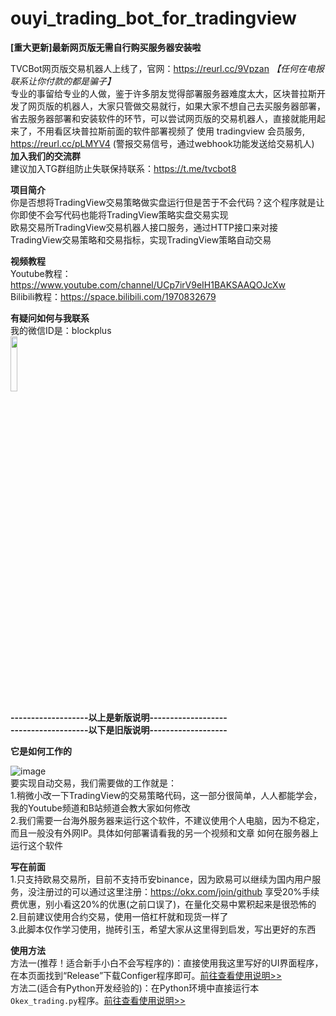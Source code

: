 # ouyi_trading_bot_for_tradingview
**[重大更新]最新网页版无需自行购买服务器安装啦**  

TVCBot网页版交易机器人上线了，官网：https://reurl.cc/9Vpzan   *【任何在电报联系让你付款的都是骗子】*  
专业的事留给专业的人做，鉴于许多朋友觉得部署服务器难度太大，区块普拉斯开发了网页版的机器人，大家只管做交易就行，如果大家不想自己去买服务器部署，省去服务器部署和安装软件的环节，可以尝试网页版的交易机器人，直接就能用起来了，不用看区块普拉斯前面的软件部署视频了
使用 tradingview 会员服务, https://reurl.cc/pLMYV4  (警报交易信号，通过webhook功能发送给交易机人)
**加入我们的交流群**  
建议加入TG群组防止失联保持联系：https://t.me/tvcbot8  

**项目简介**  
你是否想将TradingView交易策略做实盘运行但是苦于不会代码？这个程序就是让你即使不会写代码也能将TradingView策略实盘交易实现  
欧易交易所TradingView交易机器人接口服务，通过HTTP接口来对接TradingView交易策略和交易指标，实现TradingView策略自动交易  
  
  
**视频教程**  
Youtube教程：https://www.youtube.com/channel/UCp7irV9eIH1BAKSAAQOJcXw  
Bilibili教程：https://space.bilibili.com/1970832679

**有疑问如何与我联系**  
我的微信ID是：blockplus  
<img src="https://user-images.githubusercontent.com/94948670/158001889-cd04ca88-ee02-42a8-9bd1-3cada1944d1c.jpg" alt="" width="15%" height="15%" />    
  

  
**-------------------以上是新版说明-------------------**  
**-------------------以下是旧版说明-------------------**  
  

**它是如何工作的**  

![image](https://user-images.githubusercontent.com/94948670/143181162-54d46868-d4cd-4f1f-bbc4-a5836f0c1f5d.png)  
要实现自动交易，我们需要做的工作就是：  
1.稍微小改一下TradingView的交易策略代码，这一部分很简单，人人都能学会，我的Youtube频道和B站频道会教大家如何修改  
2.我们需要一台海外服务器来运行这个软件，不建议使用个人电脑，因为不稳定，而且一般没有外网IP。具体如何部署请看我的另一个视频和文章 如何在服务器上运行这个软件
  
**写在前面**  
1.只支持欧易交易所，目前不支持币安binance，因为欧易可以继续为国内用户服务，没注册过的可以通过这里注册：https://okx.com/join/github  享受20%手续费优惠，别小看这20%的优惠(之前口误了)，在量化交易中累积起来是很恐怖的  
2.目前建议使用合约交易，使用一倍杠杆就和现货一样了  
3.此脚本仅作学习使用，抛砖引玉，希望大家从这里得到启发，写出更好的东西

**使用方法**  
方法一(推荐！适合新手小白不会写程序的)：直接使用我这里写好的UI界面程序，在本页面找到“Release”下载Configer程序即可。[前往查看使用说明>>](https://github.com/blockplusim/crypto_trading_service_for_tradingview/blob/main/okex_trading_ui_guide.md)  
方法二(适合有Python开发经验的)：在Python环境中直接运行本`Okex_trading.py`程序。[前往查看使用说明>>](https://github.com/blockplusim/crypto_trading_service_for_tradingview/blob/main/okex_trading_guide.md)  
  

